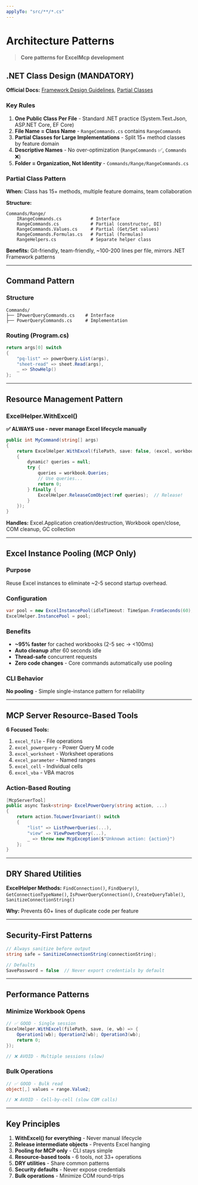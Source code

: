 ```yaml
---
applyTo: "src/**/*.cs"
---
```


# Architecture Patterns

> **Core patterns for ExcelMcp development**

## .NET Class Design (MANDATORY)

**Official Docs:** [Framework Design Guidelines](https://learn.microsoft.com/en-us/dotnet/standard/design-guidelines/), [Partial Classes](https://learn.microsoft.com/en-us/dotnet/csharp/programming-guide/classes-and-structs/partial-classes-and-methods)

### Key Rules

1. **One Public Class Per File** - Standard .NET practice (System.Text.Json, ASP.NET Core, EF Core)
2. **File Name = Class Name** - `RangeCommands.cs` contains `RangeCommands`
3. **Partial Classes for Large Implementations** - Split 15+ method classes by feature domain
4. **Descriptive Names** - No over-optimization (`RangeCommands` ✅, `Commands` ❌)
5. **Folder = Organization, Not Identity** - `Commands/Range/RangeCommands.cs`

### Partial Class Pattern

**When:** Class has 15+ methods, multiple feature domains, team collaboration

**Structure:**
```
Commands/Range/
    IRangeCommands.cs           # Interface
    RangeCommands.cs            # Partial (constructor, DI)
    RangeCommands.Values.cs     # Partial (Get/Set values)
    RangeCommands.Formulas.cs   # Partial (formulas)
    RangeHelpers.cs             # Separate helper class
```

**Benefits:** Git-friendly, team-friendly, ~100-200 lines per file, mirrors .NET Framework patterns

---

## Command Pattern

### Structure
```
Commands/
├── IPowerQueryCommands.cs    # Interface
├── PowerQueryCommands.cs     # Implementation
```

### Routing (Program.cs)
```csharp
return args[0] switch
{
    "pq-list" => powerQuery.List(args),
    "sheet-read" => sheet.Read(args),
    _ => ShowHelp()
};
```

---

## Resource Management Pattern

### ExcelHelper.WithExcel()

**✅ ALWAYS use - never manage Excel lifecycle manually**

```csharp
public int MyCommand(string[] args)
{
    return ExcelHelper.WithExcel(filePath, save: false, (excel, workbook) =>
    {
        dynamic? queries = null;
        try {
            queries = workbook.Queries;
            // Use queries...
            return 0;
        } finally {
            ExcelHelper.ReleaseComObject(ref queries);  // Release!
        }
    });
}
```

**Handles:** Excel.Application creation/destruction, Workbook open/close, COM cleanup, GC collection

---

## Excel Instance Pooling (MCP Only)

### Purpose
Reuse Excel instances to eliminate ~2-5 second startup overhead.

### Configuration
```csharp
var pool = new ExcelInstancePool(idleTimeout: TimeSpan.FromSeconds(60), maxInstances: 10);
ExcelHelper.InstancePool = pool;
```

### Benefits
- **~95% faster** for cached workbooks (2-5 sec → <100ms)
- **Auto cleanup** after 60 seconds idle
- **Thread-safe** concurrent requests
- **Zero code changes** - Core commands automatically use pooling

### CLI Behavior
**No pooling** - Simple single-instance pattern for reliability

---

## MCP Server Resource-Based Tools

**6 Focused Tools:**
1. `excel_file` - File operations
2. `excel_powerquery` - Power Query M code  
3. `excel_worksheet` - Worksheet operations
4. `excel_parameter` - Named ranges
5. `excel_cell` - Individual cells
6. `excel_vba` - VBA macros

### Action-Based Routing
```csharp
[McpServerTool]
public async Task<string> ExcelPowerQuery(string action, ...)
{
    return action.ToLowerInvariant() switch
    {
        "list" => ListPowerQueries(...),
        "view" => ViewPowerQuery(...),
        _ => throw new McpException($"Unknown action: {action}")
    };
}
```

---

## DRY Shared Utilities

**ExcelHelper Methods:** `FindConnection()`, `FindQuery()`, `GetConnectionTypeName()`, `IsPowerQueryConnection()`, `CreateQueryTable()`, `SanitizeConnectionString()`

**Why:** Prevents 60+ lines of duplicate code per feature

---

## Security-First Patterns

```csharp
// Always sanitize before output
string safe = SanitizeConnectionString(connectionString);

// Defaults
SavePassword = false  // Never export credentials by default
```

---

## Performance Patterns

### Minimize Workbook Opens
```csharp
// ✅ GOOD - Single session
ExcelHelper.WithExcel(filePath, save, (e, wb) => {
    Operation1(wb); Operation2(wb); Operation3(wb);
    return 0;
});

// ❌ AVOID - Multiple sessions (slow)
```

### Bulk Operations
```csharp
// ✅ GOOD - Bulk read
object[,] values = range.Value2;

// ❌ AVOID - Cell-by-cell (slow COM calls)
```

---

## Key Principles

1. **WithExcel() for everything** - Never manual lifecycle
2. **Release intermediate objects** - Prevents Excel hanging
3. **Pooling for MCP only** - CLI stays simple
4. **Resource-based tools** - 6 tools, not 33+ operations
5. **DRY utilities** - Share common patterns
6. **Security defaults** - Never expose credentials
7. **Bulk operations** - Minimize COM round-trips
